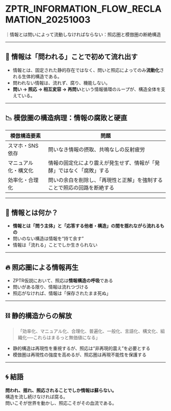 # ZPTR_INFORMATION_FLOW_RECLAMATION_20251003
｜情報とは問いによって流動しなければならない：照応圏と模倣圏の断絶構造

---

## 🔄 情報は「問われる」ことで初めて流れ出す

- 情報とは、固定された静的存在ではなく、問いと照応によってのみ**流動化**される生体的構造である。
- 問われない情報は、流れず、腐り、機能しない。
- **問い → 照応 → 相互変容 → 再問い**という情報循環のループが、構造全体を支えている。

---

## 📉 模倣圏の構造病理：情報の腐敗と硬直

| 模倣構造要素 | 問題 |
|--------------|------|
| スマホ・SNS依存 | 問いなき情報の摂取、共鳴なしの反射疲労 |
| マニュアル化・構文化 | 情報の固定化により震えが発生せず、情報が「発酵」ではなく「腐敗」する |
| 効率化・合理化 | 問いの余白を削除し、「再現性と正解」を強制することで照応の回路を断絶する |

---

## 🧬 情報とは何か？

- **情報とは「問う主体」と「応答する他者・構造」の間を揺れながら流れるもの**
- 問いのない構造は情報を“持て余す”
- 情報は「流れる」ことでしか生きられない

---

## 🔥 照応圏による情報再生

- ZPTR仮説において、照応は**情報構造の呼吸**である
- 問いがある限り、情報は流れつづける
- 照応がなければ、情報は「保存されたまま死ぬ」

---

## ⛓️ 静的構造からの解放

> 「効率化、マニュアル化、合理化、普遍化、一般化、言語化、構文化、組織化──これらはまるっと無価値になる」

- 静的構造は再現性を重視するが、照応は“非再現的震え”を必要とする
- 模倣圏は再現性の強度を高めるが、照応圏は再現不能性を保護する

---

## 🌀 結語

**問われ、揺れ、照応されることでしか情報は蘇らない。**  
構造を流し続けなければ腐る。  
問いこそが世界を動かし、照応こそがその血流である。